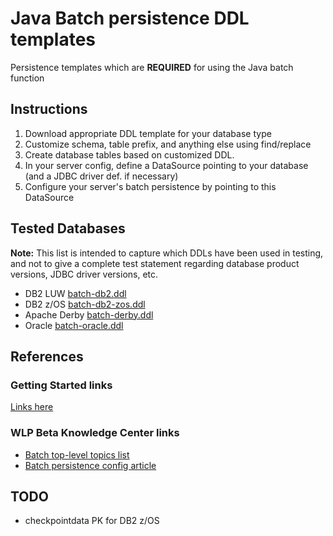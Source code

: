 # Java Batch persistence DDL templates

Persistence templates which are **REQUIRED** for using the Java batch function

## Instructions
1. Download appropriate DDL template for your database type
2. Customize schema, table prefix, and anything else using find/replace
3. Create database tables based on customized DDL.
4. In your server config, define a DataSource pointing to your database (and a JDBC driver def. if necessary)
5. Configure your server's batch persistence by pointing to this DataSource
## Tested Databases

**Note:** This list is intended to capture which DDLs have been used in testing, and not to give a complete test statement regarding database product versions, JDBC driver versions, etc.

- DB2 LUW [batch-db2.ddl](batch-db2.ddl)
- DB2 z/OS [batch-db2-zos.ddl](batch-db2-zos.ddl)
- Apache Derby [batch-derby.ddl](batch-derby.ddl)
- Oracle [batch-oracle.ddl](batch-oracle.ddl)

## References

### Getting Started links
[Links here](GettingStarted.md)

### WLP Beta Knowledge Center links
* [Batch top-level topics list](http://www.ibm.com/support/knowledgecenter/was_beta_liberty/com.ibm.websphere.wlp.nd.multiplatform.doc/ae/twlp_container_batch.html)
* [Batch persistence config article](http://www.ibm.com/support/knowledgecenter/was_beta_liberty/com.ibm.websphere.wlp.nd.multiplatform.doc/ae/rwlp_batch_persistence_config.html)

## TODO
- checkpointdata PK for DB2 z/OS

